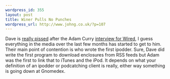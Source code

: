 ```yaml
--- 
wordpress_id: 355
layout: post
title: Winer Pulls No Punches
wordpress_url: http://www.johng.co.uk/?p=107
---
```

Dave is <a target="_self" href="http://archive.scripting.com/2005/05/14#When:8:02:28AM">really pissed</a> after the Adam Curry <a href="http://www.wired.com/news/culture/0,1284,67525,00.html" target="_self">interview for Wired</a>, I guess everything in the media over the last few months has started to get to him. Their main point of contention is who wrote the first ipodder. Sure, Dave did write the first program to download enclosures from RSS feeds but Adam was the first to link that to iTunes and the iPod. It depends on what your definition of an ipodder or podcatching client is really, either way something is going down at Gnomedex.<br />
